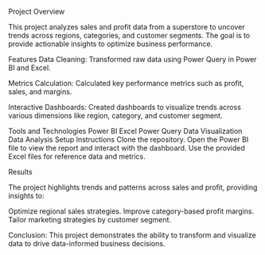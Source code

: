 Project Overview

This project analyzes sales and profit data from a superstore to uncover trends across regions, categories, and customer segments. The goal is to provide actionable insights to optimize business performance.

Features
Data Cleaning: Transformed raw data using Power Query in Power BI and Excel.

Metrics Calculation: Calculated key performance metrics such as profit, sales, and margins.

Interactive Dashboards: Created dashboards to visualize trends across various dimensions like region, category, and customer segment.


Tools and Technologies
Power BI
Excel
Power Query
Data Visualization
Data Analysis
Setup Instructions
Clone the repository.
Open the Power BI file to view the report and interact with the dashboard.
Use the provided Excel files for reference data and metrics.

Results

The project highlights trends and patterns across sales and profit, providing insights to:

Optimize regional sales strategies.
Improve category-based profit margins.
Tailor marketing strategies by customer segment.

Conclusion:
This project demonstrates the ability to transform and visualize data to drive data-informed business decisions.
